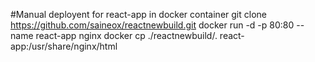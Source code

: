 
#Manual deployent for react-app in docker container
git clone https://github.com/saineox/reactnewbuild.git
docker run -d -p 80:80 --name react-app nginx
docker cp ./reactnewbuild/. react-app:/usr/share/nginx/html
